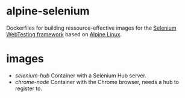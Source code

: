 # alpine-selenium
Dockerfiles for building ressource-effective images for the [Selenium WebTesting framework](https://www.seleniumhq.org/) based on [Alpine Linux](https://wiki.alpinelinux.org/). 

# images

* _selenium-hub_ Container with a Selenium Hub server.
* _chrome-node_ Container with the Chrome browser, needs a hub to register to.

